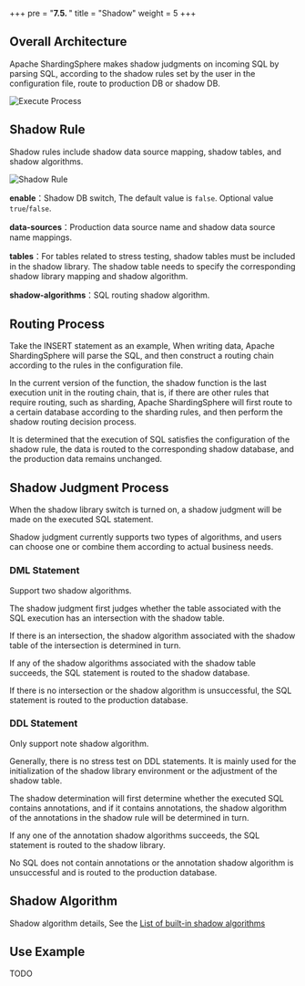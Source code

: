 +++
pre = "<b>7.5. </b>"
title = "Shadow"
weight = 5
+++

## Overall Architecture

Apache ShardingSphere makes shadow judgments on incoming SQL by parsing SQL, according to the shadow rules set by the user in the configuration file,
route to production DB or shadow DB.

![Execute Process](https://shardingsphere.apache.org/document/current/img/shadow/execute.png)

## Shadow Rule

Shadow rules include shadow data source mapping, shadow tables, and shadow algorithms.

![Shadow Rule](https://shardingsphere.apache.org/document/current/img/shadow/rule_en.png)

**enable**：Shadow DB switch, The default value is `false`. Optional value `true`/`false`.

**data-sources**：Production data source name and shadow data source name mappings.

**tables**：For tables related to stress testing, shadow tables must be included in the shadow library. 
The shadow table needs to specify the corresponding shadow library mapping and shadow algorithm.

**shadow-algorithms**：SQL routing shadow algorithm.


## Routing Process

Take the INSERT statement as an example, When writing data, Apache ShardingSphere will parse the SQL, and then construct a routing chain according to the rules in the configuration file.

In the current version of the function, the shadow function is the last execution unit in the routing chain, that is, if there are other rules that require routing, such as sharding, Apache ShardingSphere will first route to a certain database according to the sharding rules, and then
perform the shadow routing decision process.

It is determined that the execution of SQL satisfies the configuration of the shadow rule, the data is routed to the corresponding shadow database, and the production data remains unchanged.

## Shadow Judgment Process

When the shadow library switch is turned on, a shadow judgment will be made on the executed SQL statement.

Shadow judgment currently supports two types of algorithms, and users can choose one or combine them according to actual business needs.

### DML Statement

Support two shadow algorithms.

The shadow judgment first judges whether the table associated with the SQL execution has an intersection with the shadow table.

If there is an intersection, the shadow algorithm associated with the shadow table of the intersection is determined in turn.

If any of the shadow algorithms associated with the shadow table succeeds, the SQL statement is routed to the shadow database.

If there is no intersection or the shadow algorithm is unsuccessful, the SQL statement is routed to the production database.

### DDL Statement

Only support note shadow algorithm.

Generally, there is no stress test on DDL statements. It is mainly used for the initialization of the shadow library environment or the adjustment of the shadow table.

The shadow determination will first determine whether the executed SQL contains annotations, and if it contains annotations, the shadow algorithm of the annotations in the shadow rule will be determined in turn.

If any one of the annotation shadow algorithms succeeds, the SQL statement is routed to the shadow library.

No SQL does not contain annotations or the annotation shadow algorithm is unsuccessful and is routed to the production database.

## Shadow Algorithm

Shadow algorithm details, See the [List of built-in shadow algorithms](/en/user-manual/shardingsphere-jdbc/configuration/built-in-algorithm/shadow)

## Use Example

TODO
